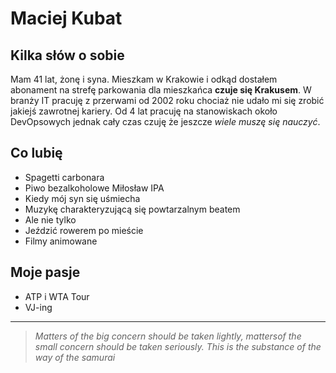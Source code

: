# Maciej Kubat

## Kilka słów o sobie

Mam 41 lat, żonę i syna. Mieszkam w Krakowie i odkąd dostałem abonament na strefę parkowania dla mieszkańca **czuje się Krakusem**. W branży IT pracuję z przerwami od 2002 roku chociaż nie udało mi się zrobić jakiejś zawrotnej kariery. Od 4 lat pracuję na stanowiskach około DevOpsowych jednak cały czas czuję że jeszcze *wiele muszę się nauczyć*.

## Co lubię
- Spagetti carbonara
- Piwo bezalkoholowe Miłosław IPA
- Kiedy mój syn się uśmiecha
- Muzykę charakteryzującą się powtarzalnym beatem
- Ale nie tylko 
- Jeździć rowerem po mieście
- Filmy animowane

## Moje pasje
- ATP i WTA Tour
- VJ-ing

---
> *Matters of the big concern should be taken lightly, mattersof the small concern should be taken seriously. This is the substance of the way of the samurai*

